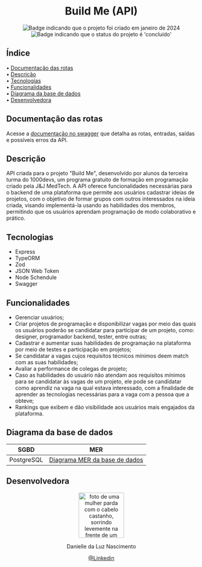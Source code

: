 <h1 align="center">Build Me (API)</h1>

<p align="center">
    <img alt="Badge indicando que o projeto foi criado em janeiro de 2024" src="https://img.shields.io/badge/Data%20de%20cria%C3%A7%C3%A3o-Dezembro%2F2023-blue">
    <img alt="Badge indicando que o status do projeto é 'concluído'" src="https://img.shields.io/badge/Status-Concluído-green">
</p>

## Índice

• <a href="#documentacao">Documentação das rotas</a>
<br>
• <a href="#descricao">Descrição</a>
<br>
• <a href="#tecnologias">Tecnologias</a>
<br>
• <a href="#funcionalidades">Funcionalidades</a>
<br>
• <a href="#bd">Diagrama da base de dados</a>
<br>
• <a href="#Desenvolvedora">Desenvolvedora</a>
<br>
<p align="center">
</p>

<h2 id="documentacao">Documentação das rotas</h2>
Acesse a <a href="https://build-me-api.onrender.com/docs/">documentação no swagger</a> que detalha as rotas, entradas, saídas e possíveis erros da API.

<h2 id="descricao">Descrição</h2>
API criada para o projeto "Build Me", desenvolvido por alunos da terceira turma do 1000devs, um programa gratuito de formação em programação criado pela J&J MedTech. 
A API oferece funcionalidades necessárias para o backend de uma plataforma que permite aos usuários cadastrar ideias de projetos, 
com o objetivo de formar grupos com outros interessados na ideia criada, visando implementá-la usando as habilidades dos membros,
permitindo que os usuários aprendam programação de modo colaborativo e prático.

<h2 id="tecnologias">Tecnologias</h2>

- Express
- TypeORM
- Zod
- JSON Web Token
- Node Schendule
- Swagger

<h2 id="funcionalidades">Funcionalidades</h2>

- Gerenciar usuários;
- Criar projetos de programação e disponibilizar vagas por meio das quais os usuários poderão se candidatar para participar de um projeto, como: designer, programador backend, tester, entre outras;
- Cadastrar e aumentar suas habilidades de programação na plataforma por meio de testes e participação em projetos;
- Se candidatar a vagas cujos requisitos técnicos mínimos deem match com as suas habilidades;
- Avaliar a performance de colegas de projeto;
- Caso as habilidades do usuário não atendam aos requisitos mínimos para se candidatar às vagas de um projeto, ele pode se candidatar como aprendiz na vaga na qual estava interessado,
com a finalidade de aprender as tecnologias necessárias para a vaga com a pessoa que a obteve;
- Rankings que exibem e dão visibilidade aos usuários mais engajados da plataforma.

<h2 id="bd">Diagrama da base de dados</h2>

| SGBD | MER |
|------|-----|
| PostgreSQL | [Diagrama MER da base de dados]([MER.pdf](https://drive.google.com/file/d/1MdTqQJWvIOm3TgvrAk2qFLgvYpMSohmX/view?usp=sharing)) |


<h2 id="Desenvolvedora">Desenvolvedora</h2>

<p align="center">
  <a href="https://github.com/Danielle-Luz">
    <img width="120px" src="https://avatars.githubusercontent.com/u/99164019?v=4" alt="foto de uma mulher parda com o cabelo castanho, sorrindo levemente na frente de um fundo verde com bits">
  </a>
</p>

<p align="center">
Danielle da Luz Nascimento
</p>

<p align="center">
<a href="https://www.linkedin.com/in/danielle-da-luz-nascimento/">@Linkedin</a>
</p>
